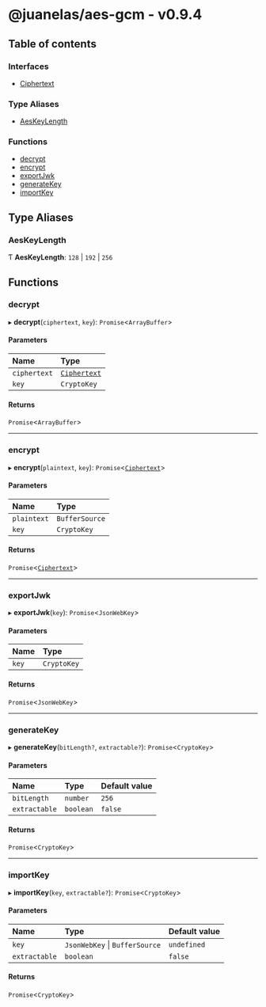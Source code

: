 # @juanelas/aes-gcm - v0.9.4

## Table of contents

### Interfaces

- [Ciphertext](interfaces/Ciphertext.md)

### Type Aliases

- [AesKeyLength](API.md#aeskeylength)

### Functions

- [decrypt](API.md#decrypt)
- [encrypt](API.md#encrypt)
- [exportJwk](API.md#exportjwk)
- [generateKey](API.md#generatekey)
- [importKey](API.md#importkey)

## Type Aliases

### AesKeyLength

Ƭ **AesKeyLength**: ``128`` \| ``192`` \| ``256``

## Functions

### decrypt

▸ **decrypt**(`ciphertext`, `key`): `Promise`<`ArrayBuffer`\>

#### Parameters

| Name | Type |
| :------ | :------ |
| `ciphertext` | [`Ciphertext`](interfaces/Ciphertext.md) |
| `key` | `CryptoKey` |

#### Returns

`Promise`<`ArrayBuffer`\>

___

### encrypt

▸ **encrypt**(`plaintext`, `key`): `Promise`<[`Ciphertext`](interfaces/Ciphertext.md)\>

#### Parameters

| Name | Type |
| :------ | :------ |
| `plaintext` | `BufferSource` |
| `key` | `CryptoKey` |

#### Returns

`Promise`<[`Ciphertext`](interfaces/Ciphertext.md)\>

___

### exportJwk

▸ **exportJwk**(`key`): `Promise`<`JsonWebKey`\>

#### Parameters

| Name | Type |
| :------ | :------ |
| `key` | `CryptoKey` |

#### Returns

`Promise`<`JsonWebKey`\>

___

### generateKey

▸ **generateKey**(`bitLength?`, `extractable?`): `Promise`<`CryptoKey`\>

#### Parameters

| Name | Type | Default value |
| :------ | :------ | :------ |
| `bitLength` | `number` | `256` |
| `extractable` | `boolean` | `false` |

#### Returns

`Promise`<`CryptoKey`\>

___

### importKey

▸ **importKey**(`key`, `extractable?`): `Promise`<`CryptoKey`\>

#### Parameters

| Name | Type | Default value |
| :------ | :------ | :------ |
| `key` | `JsonWebKey` \| `BufferSource` | `undefined` |
| `extractable` | `boolean` | `false` |

#### Returns

`Promise`<`CryptoKey`\>
